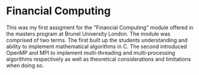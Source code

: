 # Financial Computing
This was my first assigment for the "Financial Computing" module offered in the masters program at Brunel University London. The module was comprised of two terms. The first built up the students understanding and ability to implement mathematical algorithms in C. The second introduced OpenMP and MPI to implement multi-threading and multi-processing algorithms respectively as well as theoretical considerations and limitations when doing so. 
